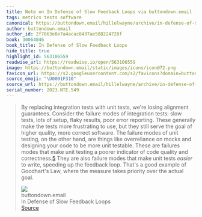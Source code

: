 ```yaml
---
title: Note on In Defense of Slow Feedback Loops via buttondown.email
tags: metrics tests software
canonical: https://buttondown.email/hillelwayne/archive/in-defense-of-slow-feedback-loops/
author: buttondown.email
author_id: 2f7663e8e7a4acac8437ae588224728f
book: 30064046
book_title: In Defense of Slow Feedback Loops
hide_title: true
highlight_id: 563106559
readwise_url: https://readwise.io/open/563106559
image: https://buttondown.email/static/images/icons/icon@72.png
favicon_url: https://s2.googleusercontent.com/s2/favicons?domain=buttondown.email
source_emoji: "\U0001F310"
source_url: https://buttondown.email/hillelwayne/archive/in-defense-of-slow-feedback-loops/#:~:text=By%20replacing%20integration,the%20actual%20goal.
serial_number: 2023.NTE.549
---
```

> By replacing integration tests with unit tests, we're losing alignment guarantees. Consider the failure modes of integration tests: slow tests, lots of setup, flaky results, poor error reporting. These generally make the tests more frustrating to use, but they still serve the goal of higher quality, more correct software. The failure modes of unit testing, on the other hand, are things like overreliance on mocks and designing your code to be more unit testable. These are failures modes that make unit testing a poorer indicator of code quality and correctness.[5](https://buttondown.email/hillelwayne/archive/in-defense-of-slow-feedback-loops/#fn:correctness) They are also failure modes that make unit tests *easier* to write, speeding up the feedback loop. That's a good example of Goodhart's Law, where the measure takes priority over the actual goal.
> <div class="quoteback-footer"><div class="quoteback-avatar"><img class="mini-favicon" src="https://s2.googleusercontent.com/s2/favicons?domain=buttondown.email"></div><div class="quoteback-metadata"><div class="metadata-inner"><span style="display:none">FROM:</span><div aria-label="buttondown.email" class="quoteback-author"> buttondown.email</div><div aria-label="In Defense of Slow Feedback Loops" class="quoteback-title"> In Defense of Slow Feedback Loops</div></div></div><div class="quoteback-backlink"><a target="_blank" aria-label="go to the full text of this quotation" rel="noopener" href="https://buttondown.email/hillelwayne/archive/in-defense-of-slow-feedback-loops/#:~:text=By%20replacing%20integration,the%20actual%20goal." class="quoteback-arrow"> Source</a></div></div>